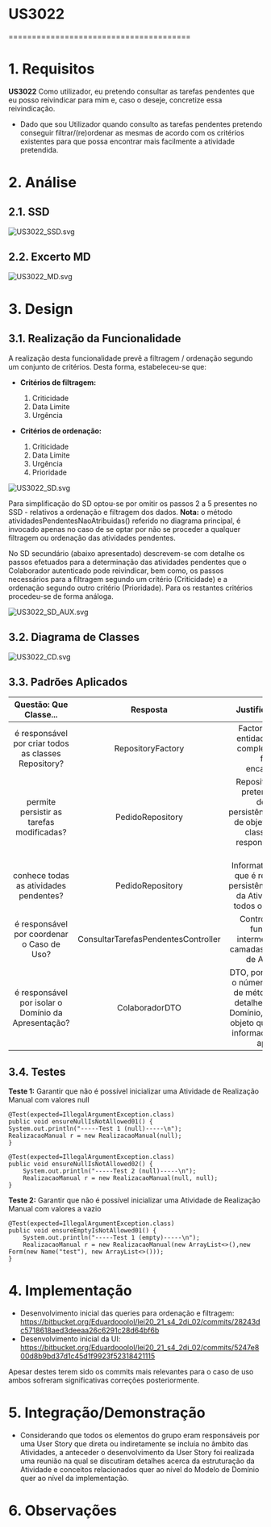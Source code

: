 # US3022
=======================================


# 1. Requisitos

**US3022** Como utilizador, eu pretendo consultar as tarefas pendentes que eu posso reivindicar para mim e, caso o deseje, concretize essa reivindicação.

- Dado que sou Utilizador quando consulto as tarefas pendentes pretendo conseguir filtrar/(re)ordenar as mesmas de acordo com os critérios existentes para que possa
  encontrar mais facilmente a atividade pretendida.

# 2. Análise

## 2.1. SSD

![US3022_SSD.svg](US3022_SSD.svg)

## 2.2. Excerto MD

![US3022_MD.svg](US3022_MD.svg)

# 3. Design

## 3.1. Realização da Funcionalidade
A realização desta funcionalidade prevê a filtragem / ordenação segundo um conjunto de critérios.
Desta forma, estabeleceu-se que:

* **Critérios de filtragem:**
  1. Criticidade
  2. Data Limite
  3. Urgência

* **Critérios de ordenação:**
  1. Criticidade
  2. Data Limite
  3. Urgência
  4. Prioridade

![US3022_SD.svg](US3022_SD.svg)

Para simplificação do SD optou-se por omitir os passos 2 a 5 presentes no SSD - relativos a ordenação e filtragem dos dados.
**Nota:** o método atividadesPendentesNaoAtribuidas() referido no diagrama principal, é invocado apenas no caso de se optar por não se proceder a qualquer filtragem ou ordenação das atividades pendentes.

No SD secundário (abaixo apresentado) descrevem-se com detalhe os passos efetuados para a determinação das atividades pendentes que o Colaborador autenticado pode reivindicar,
bem como, os passos necessários para a filtragem segundo um critério (Criticidade) e a ordenação segundo outro critério (Prioridade). Para os restantes critérios procedeu-se de forma análoga.

![US3022_SD_AUX.svg](US3022_SD_AUX.svg)

## 3.2. Diagrama de Classes

![US3022_CD.svg](US3022_CD.svg)

## 3.3. Padrões Aplicados

|Questão: Que Classe...|Resposta|Justificação (Padrão)|
|:----:|:---------------:|:-----:|
|é responsável por criar todos as classes Repository?|RepositoryFactory|Factory, quando uma entidade é demasiado complexa, as fábricas fornecem encapsulamento.|
|permite persistir as tarefas modificadas? |PedidoRepository|Repository, quando se pretende ocultar os detalhes de persistência/reconstrução de objetos cria-se uma classe Repository responsável por essas tarefas.|
|conhece todas as atividades pendentes?|PedidoRepository|Information Expert, dado que é responsável pela persistência/reconstrução da Atividade, conhece todos os seus detalhes.|
|é responsável por coordenar o Caso de Uso?|ConsultarTarefasPendentesController|Controller, dado que funciona como intermediário entre as camadas de Domínio e as de Apresentação|
|é responsável por isolar o Domínio da Apresentação?|ColaboradorDTO|DTO, por forma a diminuir o número de invocações de métodos e esconder detalhes da camada de Domínio, recorre-se a um objeto que contém toda a informação necessária a apresentar.|

## 3.4. Testes
**Teste 1:** Garantir que não é possível inicializar uma Atividade de Realização Manual com valores null

    @Test(expected=IllegalArgumentException.class)
    public void ensureNullIsNotAllowed01() {
    System.out.println("-----Test 1 (null)-----\n");
    RealizacaoManual r = new RealizacaoManual(null);
    }

    @Test(expected=IllegalArgumentException.class)
    public void ensureNullIsNotAllowed02() {
        System.out.println("-----Test 2 (null)-----\n");
        RealizacaoManual r = new RealizacaoManual(null, null);
    }

**Teste 2:** Garantir que não é possível inicializar uma Atividade de Realização Manual com valores a vazio

    @Test(expected=IllegalArgumentException.class)
    public void ensureEmptyIsNotAllowed01() {
        System.out.println("-----Test 1 (empty)-----\n");
        RealizacaoManual r = new RealizacaoManual(new ArrayList<>(),new Form(new Name("test"), new ArrayList<>()));
    }

# 4. Implementação
* Desenvolvimento inicial das queries para ordenação e filtragem: https://bitbucket.org/Eduardooolol/lei20_21_s4_2di_02/commits/28243dc5718618aed3deeaa26c6291c28d64bf6b
* Desenvolvimento inicial da UI: https://bitbucket.org/Eduardooolol/lei20_21_s4_2di_02/commits/5247e800d8b9bd37d1c45d1f9923f52318421115

Apesar destes terem sido os commits mais relevantes para o caso de uso ambos sofreram significativas correções posteriormente.

# 5. Integração/Demonstração

* Considerando que todos os elementos do grupo eram responsáveis por uma User Story que direta ou indiretamente se incluía no âmbito das Atividades, a anteceder o desenvolvimento da User Story
  foi realizada uma reunião na qual se discutiram detalhes acerca da estruturação da Atividade e conceitos relacionados quer ao nível do Modelo de Domínio quer ao nível da implementação.

# 6. Observações



